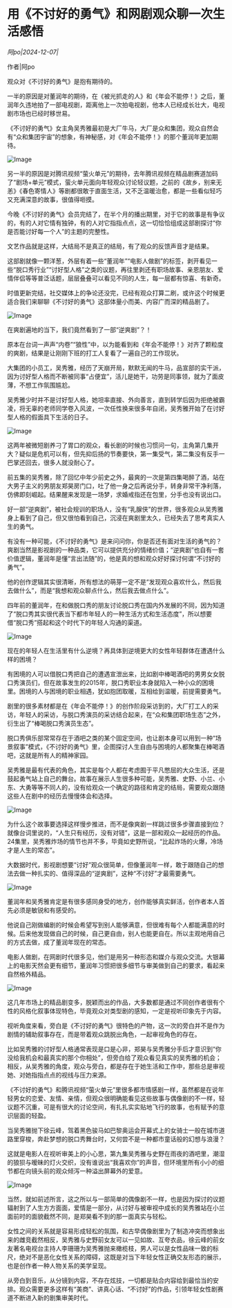 # 用《不讨好的勇气》和网剧观众聊一次生活感悟

*阿po|2024-12-07|*

作者|阿po

观众对《不讨好的勇气》是抱有期待的。

一半的原因是对董润年的期待，在《被光抓走的人》和《年会不能停！》之后，董润年久违地拍了一部电视剧，距离他上一次拍电视剧，他本人已经成长壮大，电视剧市场也已经时移世易。

《不讨好的勇气》女主角吴秀雅最初是大厂牛马，大厂是众和集团，观众自然会有“众和集团宇宙”的想象，有神秘感，对《年会不能停！》的那个董润年更加期待。

![Image](https://p3-sign.toutiaoimg.com/tos-cn-i-6w9my0ksvp/433b29fb557f45cdb30b6dc212b3bcae~tplv-tt-shrink:640:0.image?lk3s=06827d14&traceid=20241207202614DA5FA771D2ADC1790C06&x-expires=2147483647&x-signature=5%2BdULR4lSOScI2smyrk4mRVNMZE%3D)

另一半的原因是对腾讯视频“萤火单元”的期待，去年腾讯视频在精品剧赛道加码了“剧场+单元”模式，萤火单元面向年轻观众讨论轻议题，之前的《故乡，别来无恙》《春色寄情人》等剧都很敢于直面生活，又不乏温暖治愈，都是一些看似轻巧又充满深意的故事，很值得咂摸。

今晚《不讨好的勇气》会员完结了，在半个月的播出期里，对于它的故事是有争议的，有的人对它情有独钟，有的人对它指指点点，这一切恰恰组成这部剧探讨“你是否能讨好每一个人”的主题的完整性。

文艺作品就是这样，大结局不是真正的结局，有了观众的反馈声音才是结果。

这部剧就像一颗洋葱，外层有着一些“董润年”“电影人做剧”的标签，剥开看见一些“脱口秀行业”“讨好型人格”之类的议题，再往里剥还有职场故事、亲恩朋友、爱情伴侣等等普泛话题，层层叠叠可以看见不同的人生，每一层都有惊喜、有新奇。

时值更新完结，社交媒体上的争论还没完，已经有观众打算二刷，或许这个时候更适合我们来聊聊《不讨好的勇气》这部体量小而美、内容广而深的精品剧了。

![Image](https://p3-sign.toutiaoimg.com/tos-cn-i-6w9my0ksvp/f062ba8fc7da417e97c659a77cddbed2~tplv-tt-shrink:640:0.image?lk3s=06827d14&traceid=20241207202614DA5FA771D2ADC1790C06&x-expires=2147483647&x-signature=CbGEQaIDbPnoy4Vwu5x8oZzFmBE%3D)

在爽剧遍地的当下，我们竟然看到了一部“逆爽剧”？！

原本在台词一声声“内卷”“狼性”中，以为能看到和《年会不能停！》对齐了颗粒度的爽剧，结果是让刚刚下班的打工人复看了一遍自己的工作现状。

大集团的小员工，吴秀雅，经历了天崩开局，默默无闻的牛马，品宣部的实干派，因为讨好型人格而不断被同事“占便宜”，活儿是她干，功劳是同事领，就为了面皮薄，不想工作氛围尴尬。

吴秀雅少时并不是讨好型人格，她坦率直接、外向善言，直到转学后因为拒绝被霸凌，将无辜的老师同学卷入风波，一次任性换来很多年自闭，吴秀雅开始了在讨好型人格的假面具下生活的日子。

![Image](https://p3-sign.toutiaoimg.com/tos-cn-i-6w9my0ksvp/0f5a554c846e4536b724e1a9aeb3c8d6~tplv-tt-shrink:640:0.image?lk3s=06827d14&traceid=20241207202614DA5FA771D2ADC1790C06&x-expires=2147483647&x-signature=v9psrOoKXLSTpu7y7Xv8crS8vGg%3D)

这两年被微短剧养刁了胃口的观众，看长剧的时候也习惯问一句，主角第几集开大？疑似是危机可以有，但先抑后扬的节奏要快，第一集受气，第二集没有反手一巴掌还回去，很多人就没耐心了。

前五集的吴秀雅，除了回忆中年少前史之外，最爽的一次是第四集喝醉了酒，站在大男子主义的男朋友郑昊房门口，吐了他一身之后再说分手，转身非常干净利落，仿佛即刻崛起。结果醒来发现是一场梦，求婚戒指还在包里，分手也没有说出口。

好一部“逆爽剧”，被社会规训的职场人，没有“乳腺侠”的世界，很多观众从吴秀雅身上看到了自己，但又很怕看到自己，沉浸在爽剧里太久，已经失去了思考真实人生的勇气。

有没有一种可能，《不讨好的勇气》是来问问你，你是否还有面对生活的勇气的？爽剧当然是影视剧的一种品类，它可以提供充分的情绪价值；“逆爽剧”也自有一套价值逻辑，董润年是懂“言出法随”的，他是真的想和观众好好探讨何谓“不讨好的勇气”。

他的创作逻辑其实很清晰，所有想法的萌芽一定不是“发现观众喜欢什么，然后我去做什么”，而是“我想和观众聊点什么，然后我去做点什么”。

四年前的董润年，在和做脱口秀的朋友讨论脱口秀在国内外发展的不同，因为知道了“脱口秀其实很代表当下都市年轻人的一种生活方式和生活态度”，所以想要借“脱口秀”搭起和这个时代下的年轻人沟通的渠道。

![Image](https://p3-sign.toutiaoimg.com/tos-cn-i-6w9my0ksvp/c8210edc81494016a4826a8ba24e8419~tplv-tt-shrink:640:0.image?lk3s=06827d14&traceid=20241207202614DA5FA771D2ADC1790C06&x-expires=2147483647&x-signature=xFroxFCohaFODJCTVQNfrkGKnfk%3D)

现在的年轻人在生活里有什么逆境？再具体到逆境更大的女性年轻群体在遭遇什么样的困境？

有困境的人可以借脱口秀把自己的遭遇宣泄出来，比如剧中棒喝酒吧的男男女女脱口秀演员们，但在故事发生的2015年，脱口秀职业本身就陷入一种小众的困境里。困境的人与困境的职业相遇，犹如抱团取暖，互相给到温暖，前提需要勇气。

剧里的很多素材都是在《年会不能停！》的创作阶段采访到的，大厂打工人的采访，年轻人的采访，与脱口秀演员的采访结合起来，在“众和集团职场生态”之外，衍生出了“棒喝脱口秀演员生态”。

脱口秀俱乐部常常存在于酒吧之类的某个固定空间，也让剧本身可以用到一种“场景叙事”模式，《不讨好的勇气》里，企图探讨人生自由与困境的人都聚集在棒喝酒吧，这就是所有人的精神家园。

吴秀雅是最有代表的角色，其实是每个人都在考虑囿于平凡憋屈的大众生活，还是鼓起勇气站上自己的舞台。故事在展示人生很多种可能，吴秀雅、史野、小兰、小东、大勇等等不同人的，没有给观众一个确定的路径和肯定的结局，需要观众跟随这些人在剧中的经历去慢慢体会和选择。

![Image](https://p3-sign.toutiaoimg.com/tos-cn-i-6w9my0ksvp/6e65adc8aa55418a970b23f29c46fb25~tplv-tt-shrink:640:0.image?lk3s=06827d14&traceid=20241207202614DA5FA771D2ADC1790C06&x-expires=2147483647&x-signature=tBFMXFRauUlKRrNEk53gKWXyMz4%3D)

为什么这个故事要选择这样慢步推进，而不是像爽剧一样跳过很多步骤直接到位？就像台词里说的，“人生只有经历，没有对错”，这是一部和观众一起经历的作品。24集里，吴秀雅炸场的情节也并不多，毕竟如史野所说，“比起炸场的火爆，冷场才是人生的常态”。

大数据时代，影视剧想要“讨好”观众很简单，但像董润年一样，敢于跟随自己的想法去做一种扎实的、值得深品的“逆爽剧”，这种“不讨好”才最需要勇气。

![Image](https://p3-sign.toutiaoimg.com/tos-cn-i-6w9my0ksvp/e3da2552066e437997155f4c9ef8981c~tplv-tt-shrink:640:0.image?lk3s=06827d14&traceid=20241207202614DA5FA771D2ADC1790C06&x-expires=2147483647&x-signature=fKT%2B%2FO4Wvihr0pMwJqETbAT9Z5A%3D)

董润年和吴秀雅肯定是有很多感同身受的地方，创作能够真实鲜活，创作者本人首先必须是敏锐和有感受的。

他说自己刚做编剧的时候会希望写到别人能够满意，但很难有每个人都能满意的时候。后来他发现做自己的时候，自己更自由，别人也能更自在。所以主观地用自己的方式去做，成了董润年现在的常态。

电影人做剧，在网剧时代很多见，他们是用另一种形态和媒介与观众交流。大银幕上的电影天然会更有细节，董润年习惯把很多细节与审美做到自己的要求，看起来自然格外精品。

![Image](https://p3-sign.toutiaoimg.com/tos-cn-i-6w9my0ksvp/552737509fb84f4d9b179a540a6ebfc9~tplv-tt-shrink:640:0.image?lk3s=06827d14&traceid=20241207202614DA5FA771D2ADC1790C06&x-expires=2147483647&x-signature=urybBCAnDG9qWARTi5jRb2UJUpc%3D)

这几年市场上的精品剧变多，脱颖而出的作品，大多数都是通过不同创作者很有个性的风格化叙事体现特色，毕竟观众对类型剧的感知，一定是视听印象先于内容。

视听角度来看，旁白是《不讨好的勇气》很特色的产物，这一次的旁白并不是作为剧情的辅助叙事存在，而是带着观众跳脱出角色，一起审视角色的存在。

比如吴秀雅的讨好型人格通常表现是口是心非，郑昊与吴秀雅分手后才意识到“你没给我机会和最真实的那个你相处”，但旁白给了观众看见真实的吴秀雅的机会；相反，从吴秀雅的角度，观众与旁白，都是存在于她生活和工作中，那些总是审视她、对她指指点点的视线与压力来源。

《不讨好的勇气》和腾讯视频“萤火单元”里很多都市情感剧一样，虽然都是在说年轻男女的恋爱、友情、亲情，但观众很明确能看见这些故事与偶像剧的不一样，轻议题不沉重，可是有很大的讨论空间，有扎扎实实贴地飞行的故事，也有赋予的意识层面的轻盈。

当吴秀雅抛下徐云峰，驾着黑色骏马如巴黎奥运会开幕式上的女骑士一般在城市道路里穿梭，奔赴梦想的脱口秀舞台时，又何尝不是一种都市童话般的幻想与浪漫？

这就是电影人在视听审美上的小心思，第九集吴秀雅与史野在雨夜的酒吧里，潮湿的狼狈与暧昧的灯火交织，没有谁说出“我喜欢你”的声音，但环境里所有小小的细节都在向镜头前的观众倾泻一种溢出屏幕外的爱意。

![Image](https://p3-sign.toutiaoimg.com/tos-cn-i-6w9my0ksvp/4988484efb0c41a7aa214f5716f72039~tplv-tt-shrink:640:0.image?lk3s=06827d14&traceid=20241207202614DA5FA771D2ADC1790C06&x-expires=2147483647&x-signature=rjtUac8sfCYBL4Qs3fZw%2BF6Q5Hg%3D)

当然，就如前述所言，这之所以与一部简单的偶像剧不一样，也是因为探讨的议题辐射到了人生方方面面，爱情是一部分，从讨好与被审视中成长的吴秀雅站在小兰面前时的面貌截然不同，是郑昊看不到的那一面真实与轻松。

女性之间的关系就是容易形成轻松的氛围，和古早偶像剧里为了制造冲突而想象出来的雌竞截然相反，吴秀雅与史野前女友可以一见如故、互夸衣品，徐云峰的前女友著名电视台主持人李珊珊为吴秀雅抛来橄榄枝，男人可以是女性品味一致的标尺，绝对不是恶化女性关系的障碍，这既是对当下年轻女性正确交友形态的展示，也是创作者一种人物关系的美学呈现。

从旁白到音乐，从分镜到内容，不存在炫技，一切都是贴合内容给到最恰当的安排。观众需要更多这样有“美商”、讲真心话、“不讨好”的作品，引领年轻女性剧赛道不断进入新的剧集审美时代。

